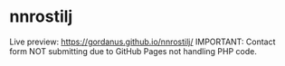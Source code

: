 # nnrostilj

Live preview: https://gordanus.github.io/nnrostilj/
IMPORTANT:
Contact form NOT submitting due to GitHub Pages not handling PHP code. 
